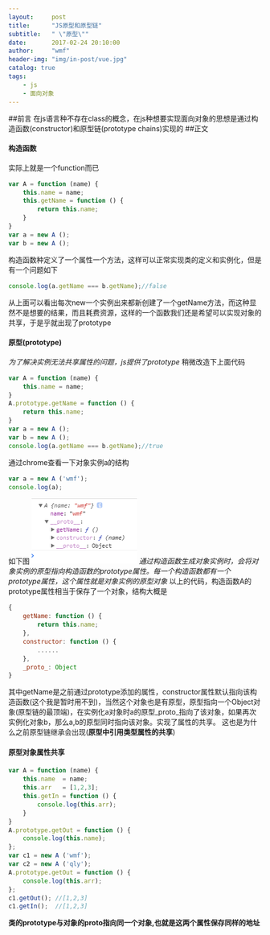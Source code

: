 ```yaml
---
layout:     post
title:      "JS原型和原型链"
subtitle:   " \"原型\""
date:       2017-02-24 20:10:00
author:     "wmf"
header-img: "img/in-post/vue.jpg"
catalog: true
tags:
    - js
    - 面向对象
---
```


##前言
在js语言种不存在class的概念，在js种想要实现面向对象的思想是通过构造函数(constructor)和原型链(prototype chains)实现的
##正文
#### 构造函数
实际上就是一个function而已
```js
var A = function (name) {
    this.name = name;
    this.getName = function () {
        return this.name;
    }
}
var a = new A ();
var b = new A ();
``` 
构造函数种定义了一个属性一个方法，这样可以正常实现类的定义和实例化，但是有一个问题如下
```js
console.log(a.getName === b.getName);//false
```
从上面可以看出每次new一个实例出来都新创建了一个getName方法，而这种显然不是想要的结果，而且耗费资源，这样的一个函数我们还是希望可以实现对象的共享，于是乎就出现了prototype
#### 原型(prototype)
*为了解决实例无法共享属性的问题，js提供了prototype*
稍微改造下上面代码
```js
var A = function (name) {
    this.name = name;
}
A.prototype.getName = function () {
    return this.name;
}
var a = new A ();
var b = new A ();
console.log(a.getName === b.getName);//true
``` 
通过chrome查看一下对象实例a的结构
```js
var a = new A ('wmf');
console.log(a);
```
如下图
![](/img/in-post/prototype.png)
*通过构造函数生成对象实例时，会将对象实例的原型指向构造函数的prototype属性。每一个构造函数都有一个prototype属性，这个属性就是对象实例的原型对象*
以上的代码，构造函数A的prototype属性相当于保存了一个对象，结构大概是
```js
{
    getName: function () {
        return this.name;
    },
    constructor: function () {
        ......
    },
    _proto_: Object
}
```
其中getName是之前通过prototype添加的属性，constructor属性默认指向该构造函数(这个我是暂时用不到)，当然这个对象也是有原型，原型指向一个Object对象(原型链的最顶端)，在实例化a对象时a的原型_proto_指向了该对象，如果再次实例化对象b，那么a,b的原型同时指向该对象。实现了属性的共享。
这也是为什么之前原型链继承会出现(**原型中引用类型属性的共享**)
#### 原型对象属性共享
```js
var A = function (name) {
	this.name  = name;
	this.arr   = [1,2,3];
	this.getIn = function () {
		console.log(this.arr);
	}
}
A.prototype.getOut = function () {
    console.log(this.name);
};
var c1 = new A ('wmf');
var c2 = new A ('qly');
A.prototype.getOut = function () {
	console.log(this.arr);
};
c1.getOut(); //[1,2,3]
c1.getIn();  //[1,2,3]
```
**类的prototype与对象的proto指向同一个对象,也就是这两个属性保存同样的地址**


